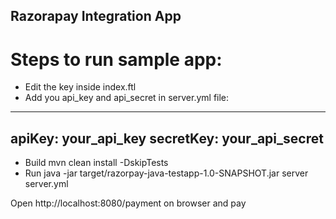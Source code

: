## Razorapay Integration App 

# Steps to run sample app:

- Edit the key inside index.ftl
- Add you api_key and api_secret in server.yml file:
---------------------------------
apiKey: your_api_key
secretKey: your_api_secret
---------------------------------
- Build 
mvn clean install -DskipTests
- Run 
java -jar target/razorpay-java-testapp-1.0-SNAPSHOT.jar server server.yml

Open http://localhost:8080/payment on browser and pay
